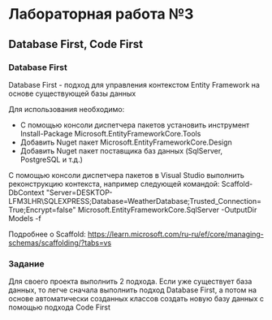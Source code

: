 # Лабораторная работа №3
## Database First, Code First

### Database First
Database First - подход для управления контекстом Entity Framework на основе существующей базы данных

Для использования необходимо: 
- С помощью консоли диспетчера пакетов установить инструмент Install-Package Microsoft.EntityFrameworkCore.Tools
- Добавить Nuget пакет Microsoft.EntityFrameworkCore.Design
- Добавить Nuget пакет поставщика баз данных (SqlServer, PostgreSQL и т.д.)

С помощью консоли диспетчера пакетов в Visual Studio выполнить реконструкцию контекста, например следующей командой:
Scaffold-DbContext "Server=DESKTOP-LFM3LHR\SQLEXPRESS;Database=WeatherDatabase;Trusted_Connection=True;Encrypt=false" Microsoft.EntityFrameworkCore.SqlServer -OutputDir Models -f

Подробнее о Scaffold: https://learn.microsoft.com/ru-ru/ef/core/managing-schemas/scaffolding/?tabs=vs

### Задание
Для своего проекта выполнить 2 подхода. Если уже существует база данных, то легче сначала выполнить подход Database First, а потом на основе автоматически созданных классов создать новую базу данных с помощью подхода Code First
